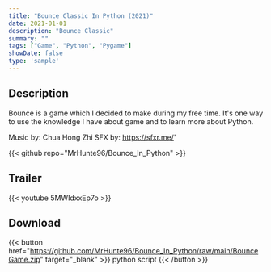 ```yaml
---
title: "Bounce Classic In Python (2021)"
date: 2021-01-01
description: "Bounce Classic"
summary: ""
tags: ["Game", "Python", "Pygame"]
showDate: false
type: 'sample'
---
```


## Description

Bounce is a game which I decided to make during my free time.
It's one way to use the knowledge I have about game and to learn more about Python.

Music by: Chua Hong Zhi
SFX by: https://sfxr.me/'

{{< github repo="MrHunte96/Bounce_In_Python" >}}

## Trailer

{{< youtube 5MWIdxxEp7o >}}

## Download

{{< button href="https://github.com/MrHunte96/Bounce_In_Python/raw/main/BounceGame.zip" target="_blank" >}}
python script
{{< /button >}}